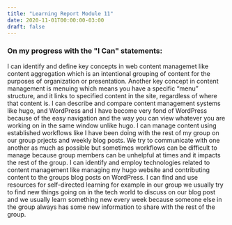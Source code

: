 ```yaml
---
title: "Learning Report Module 11"
date: 2020-11-01T00:00:00-03:00
draft: false
---
```

### On my progress with the "I Can" statements:

I can identify and define key concepts in web content managemet like content aggregation which is an intentional grouping of content for the purposes of organization or presentation. Another key concept in content management is menuing which means you have a specific “menu” structure, and it links to specified content in the site, regardless of where that content is. I can describe and compare content management systems like hugo, and WordPress and I have become very fond of WordPress because of the easy navigation and the way you can view whatever you are working on in the same window unlike hugo. I can manage  content using established workflows like I have been doing with the rest of my group on our group prjects and weekly blog posts. We try to communicate with one another as much as possible but sometimes workflows can be difficult to manage because group members can be unhelpful at times and it impacts the rest of the group. I can identify and employ technologies related to content management like managing my hugo website and contributing content to the groups blog posts on WordPress. I can find and use resources for self-directed learning for example in our group we usually try to find new things going on in the tech world to discuss on our blog post and we usually learn something new every week because someone else in the group always has some new information to share with the rest of the group.

